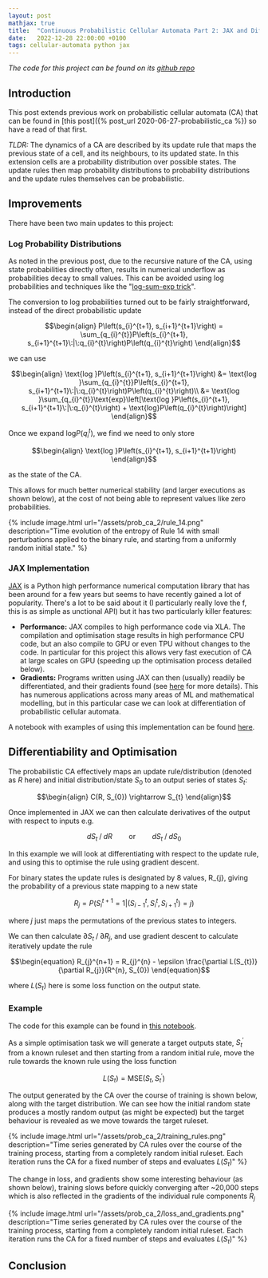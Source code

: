 ```yaml
---
layout: post
mathjax: true
title:  "Continuous Probabilistic Cellular Automata Part 2: JAX and Differentiability"
date:   2022-12-28 22:00:00 +0100
tags: cellular-automata python jax
---
```


*The code for this project can be found on its 
[github repo](https://github.com/zombie-einstein/probabilistic_ca)*

## Introduction

This post extends previous work on probabilistic cellular automata (CA)
that can be found in [this post]({% post_url 2020-06-27-probabilistic_ca %})
so have a read of that first.

*TLDR:* The dynamics of a CA are described by its update rule
that maps the previous state of a cell, and its neighbours, to its updated 
state. In this extension cells are a probability distribution over possible
states. The update rules then map probability distributions to probability 
distributions and the update rules themselves can be probabilistic.

## Improvements

There have been two main updates to this project:

### Log Probability Distributions

As noted in the previous post, due to the recursive nature of the CA, using
state probabilities directly often, results in numerical underflow as
probabilities decay to small values. This can be avoided using log 
probabilities and techniques like the 
"[log-sum-exp trick](https://gregorygundersen.com/blog/2020/02/09/log-sum-exp/)".

The conversion to log probabilities turned out to be fairly straightforward, 
instead of the direct probabilistic update

$$\begin{align}
P\left(s_{i}^{t+1}, s_{i+1}^{t+1}\right) = \sum_{q_{i}^{t}}P\left(s_{i}^{t+1}, s_{i+1}^{t+1}\:|\:q_{i}^{t}\right)P\left(q_{i}^{t}\right)
\end{align}$$

we can use

$$\begin{align}
\text{log }P\left(s_{i}^{t+1}, s_{i+1}^{t+1}\right) &= \text{log }\sum_{q_{i}^{t}}P\left(s_{i}^{t+1}, s_{i+1}^{t+1}\:|\:q_{i}^{t}\right)P\left(q_{i}^{t}\right)\\
&= \text{log }\sum_{q_{i}^{t}}\text{exp}\left[\text{log }P\left(s_{i}^{t+1}, s_{i+1}^{t+1}\:|\:q_{i}^{t}\right) + \text{log}P\left(q_{i}^{t}\right)\right]
\end{align}$$

Once we expand $\text{log}P\left(q_{i}^{t}\right)$, we find we need to only store 

$$\begin{align}
\text{log }P\left(s_{i}^{t+1}, s_{i+1}^{t+1}\right)
\end{align}$$

as the state of the CA.

This allows for much better numerical stability (and larger executions as 
shown below), at the cost of not being able to represent values like zero 
probabilities. 

{% include image.html 
url="/assets/prob_ca_2/rule_14.png" 
description="Time evolution of the entropy of Rule 14 with small 
perturbations applied to the binary rule, and starting from a uniformly 
random initial state." %}

### JAX Implementation

[JAX](https://jax.readthedocs.io/en/latest/index.html) is a Python high 
performance numerical computation library that has been around for a few
years but seems to have recently gained a lot of popularity. There's a lot
to be said about it (I particularly really love the f, this is as simple as unctional API) but
it has two particularly killer features:

- **Performance:** JAX compiles to high performance code via XLA. The 
  compilation and optimisation stage results in high performance CPU code, 
  but an also compile to GPU or even TPU without changes to the code. In 
  particular for this project this allows very fast execution of CA at 
  large scales on GPU (speeding up the optimisation process detailed below).
- **Gradients:** Programs written using JAX can then (usually) readily be
  differentiated, and their gradients found (see [here](https://jax.readthedocs.io/en/latest/notebooks/quickstart.html#taking-derivatives-with-grad)
  for more details). This has numerous applications
  across many areas of ML and mathematical modelling, but in this particular
  case we can look at differentiation of probabilistic cellular automata.

A notebook with examples of using this implementation can be found 
[here](https://github.com/zombie-einstein/probabilistic_ca/blob/master/jax_usage.ipynb).

## Differentiability and Optimisation

The probabilistic CA effectively maps an update rule/distribution (denoted as
$R$ here) and initial distribution/state $S_{0}$ to an output series of 
states $S_{t}$:

$$\begin{align}
C(R, S_{0}) \rightarrow S_{t}
\end{align}$$

Once implemented in JAX we can then calculate derivatives of the output with 
respect to inputs e.g.

$$\begin{equation}
dS_{t}\mathbin{/}dR \quad\quad\text{or}\quad\quad dS_{t}\mathbin{/}dS_{0}
\end{equation}$$

In this example we will look at differentiating with respect to the 
update rule, and using this to optimise the rule using gradient descent.

For binary states the update rules is designated by 8 values, R_{j}, giving the
probability of a previous state mapping to a new state

$$\begin{equation}
R_{j} = P(S_{i}^{t+1}=1 | (S_{i-1}^{t}, S_{i}^{t}, S_{i+1}^{t})=j)
\end{equation}$$

where $j$ just maps the permutations of the previous states to integers.

We can then calculate $\partial S_{t}\mathbin{/}\partial R_{j}$, and use 
gradient descent to calculate iteratively update the rule

$$\begin{equation}
R_{j}^{n+1} = R_{j}^{n} - \epsilon \frac{\partial L(S_{t})}{\partial R_{j}}(R^{n}, S_{0})
\end{equation}$$

where $L(S_{t})$ here is some loss function on the output state.

### Example

The code for this example can be found in 
[this notebook](https://github.com/zombie-einstein/probabilistic_ca/blob/master/ca_optimisation.ipynb).

As a simple optimisation task we will generate a target outputs state, 
$S^{\prime}_{t}$ from a known ruleset and then starting from a random 
initial rule, move the rule towards the known rule using the loss function

$$\begin{equation}
L(S_{t}) = \text{MSE}(S_{t}, S_{t}^{\prime}) 
\end{equation}$$

The output generated by the CA over the course of training is shown below, 
along with the target distribution. We can see how the initial random state
produces a mostly random output (as might be expected) but the target
behaviour is revealed as we move towards the target ruleset.

{% include image.html 
url="/assets/prob_ca_2/training_rules.png" 
description="Time series generated by CA rules over the course of the training
process, starting from a completely random initial ruleset. Each iteration
runs the CA for a fixed number of steps and evaluates $L(S_{t})$" %}

The change in loss, and gradients show some interesting behaviour (as shown 
below), training slows before quickly converging after ~20,000 steps which is
also reflected in the gradients of the individual rule components $R_{j}$ 

{% include image.html 
url="/assets/prob_ca_2/loss_and_gradients.png" 
description="Time series generated by CA rules over the course of the training
process, starting from a completely random initial ruleset. Each iteration
runs the CA for a fixed number of steps and evaluates $L(S_{t})$" %}

## Conclusion
